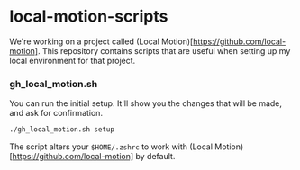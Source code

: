 # local-motion-scripts

We're working on a project called (Local Motion)[https://github.com/local-motion]. This repository
contains scripts that are useful when setting up my local environment for that project.

### gh_local_motion.sh
You can run the initial setup. It'll show you the changes that will be made, and ask for 
confirmation.
```bash
./gh_local_motion.sh setup
```

The script alters your `$HOME/.zshrc` to work with (Local Motion)[https://github.com/local-motion] by default.
